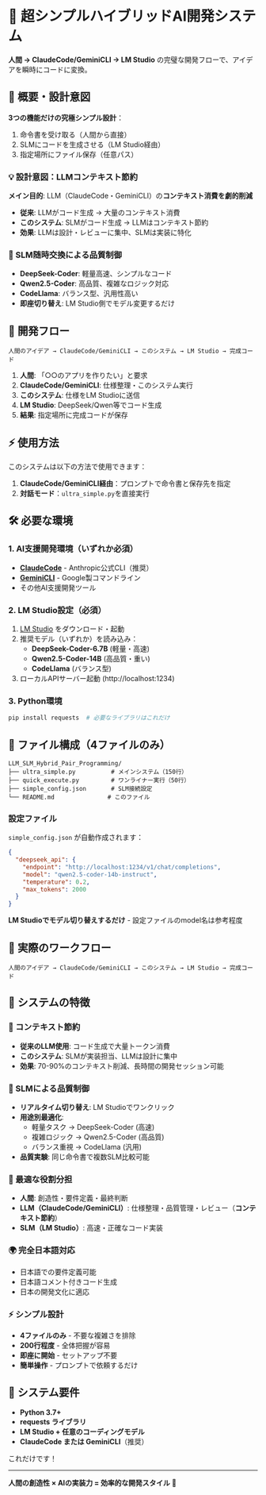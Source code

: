 # 🤖 超シンプルハイブリッドAI開発システム

**人間 → ClaudeCode/GeminiCLI → LM Studio** の完璧な開発フローで、アイデアを瞬時にコードに変換。

## 🎯 概要・設計意図

**3つの機能だけの究極シンプル設計**：
1. 命令書を受け取る（人間から直接）
2. SLMにコードを生成させる（LM Studio経由）
3. 指定場所にファイル保存（任意パス）

### 💡 設計意図：LLMコンテキスト節約
**メイン目的**: LLM（ClaudeCode・GeminiCLI）の**コンテキスト消費を劇的削減**

- **従来**: LLMがコード生成 → 大量のコンテキスト消費
- **このシステム**: SLMがコード生成 → LLMはコンテキスト節約
- **効果**: LLMは設計・レビューに集中、SLMは実装に特化

### 🔄 SLM随時交換による品質制御
- **DeepSeek-Coder**: 軽量高速、シンプルなコード
- **Qwen2.5-Coder**: 高品質、複雑なロジック対応
- **CodeLlama**: バランス型、汎用性高い
- **即座切り替え**: LM Studio側でモデル変更するだけ

## 🚀 開発フロー

```
人間のアイデア → ClaudeCode/GeminiCLI → このシステム → LM Studio → 完成コード
```

1. **人間**: 「○○のアプリを作りたい」と要求
2. **ClaudeCode/GeminiCLI**: 仕様整理・このシステム実行  
3. **このシステム**: 仕様をLM Studioに送信
4. **LM Studio**: DeepSeek/Qwen等でコード生成
5. **結果**: 指定場所に完成コードが保存

## ⚡ 使用方法

このシステムは以下の方法で使用できます：

1. **ClaudeCode/GeminiCLI経由**：プロンプトで命令書と保存先を指定
2. **対話モード**：`ultra_simple.py`を直接実行

## 🛠️ 必要な環境

### 1. AI支援開発環境（いずれか必須）
- **[ClaudeCode](https://claude.ai/code)** - Anthropic公式CLI（推奨）
- **[GeminiCLI](https://ai.google.dev/)** - Google製コマンドライン
- その他AI支援開発ツール

### 2. LM Studio設定（必須）
1. [LM Studio](https://lmstudio.ai/) をダウンロード・起動
2. 推奨モデル（いずれか）を読み込み：
   - **DeepSeek-Coder-6.7B** (軽量・高速)
   - **Qwen2.5-Coder-14B** (高品質・重い)
   - **CodeLlama** (バランス型)
3. ローカルAPIサーバー起動 (http://localhost:1234)

### 3. Python環境
```bash
pip install requests  # 必要なライブラリはこれだけ
```

## 📁 ファイル構成（4ファイルのみ）

```
LLM_SLM_Hybrid_Pair_Programming/
├── ultra_simple.py          # メインシステム（150行）
├── quick_execute.py         # ワンライナー実行（50行）
├── simple_config.json       # SLM接続設定
└── README.md               # このファイル
```

### 設定ファイル
`simple_config.json` が自動作成されます：

```json
{
  "deepseek_api": {
    "endpoint": "http://localhost:1234/v1/chat/completions",
    "model": "qwen2.5-coder-14b-instruct",
    "temperature": 0.2,
    "max_tokens": 2000
  }
}
```

**LM Studioでモデル切り替えするだけ** - 設定ファイルのmodel名は参考程度

## 🔄 実際のワークフロー

```
人間のアイデア → ClaudeCode/GeminiCLI → このシステム → LM Studio → 完成コード
```

## 🎯 システムの特徴

### 💾 コンテキスト節約
- **従来のLLM使用**: コード生成で大量トークン消費
- **このシステム**: SLMが実装担当、LLMは設計に集中
- **効果**: 70-90%のコンテキスト削減、長時間の開発セッション可能

### 🔄 SLMによる品質制御
- **リアルタイム切り替え**: LM Studioでワンクリック
- **用途別最適化**: 
  - 軽量タスク → DeepSeek-Coder (高速)
  - 複雑ロジック → Qwen2.5-Coder (高品質)
  - バランス重視 → CodeLlama (汎用)
- **品質実験**: 同じ命令書で複数SLM比較可能

### 🎯 最適な役割分担
- **人間**: 創造性・要件定義・最終判断
- **LLM（ClaudeCode/GeminiCLI）**: 仕様整理・品質管理・レビュー（**コンテキスト節約**）
- **SLM（LM Studio）**: 高速・正確なコード実装

### 🌍 完全日本語対応
- 日本語での要件定義可能
- 日本語コメント付きコード生成
- 日本の開発文化に適応

### ⚡ シンプル設計
- **4ファイルのみ** - 不要な複雑さを排除
- **200行程度** - 全体把握が容易
- **即座に開始** - セットアップ不要
- **簡単操作** - プロンプトで依頼するだけ

## 🚦 システム要件

- **Python 3.7+**
- **requests ライブラリ**
- **LM Studio + 任意のコーディングモデル**
- **ClaudeCode または GeminiCLI**（推奨）

これだけです！

---

**人間の創造性 × AIの実装力 = 効率的な開発スタイル** 🚀